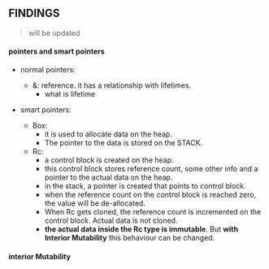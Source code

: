 ## FINDINGS
> will be updated
#### pointers and smart pointers
- normal pointers:
    - &: reference. it has a relationship with lifetimes.
        - what is lifetime

- smart pointers:
    - Box: 
        - it is used to allocate data on the heap.
        - The pointer to the data is stored on the STACK.
    - Rc: 
        - a control block is created on the heap.
        - this control block stores reference count, some other info and a pointer to the actual data on the heap. 
        - in the stack, a pointer is created that points to control block.
        - when the reference count on the control block is reached zero, the value will be de-allocated.
        - When Rc gets cloned, the reference count is incremented on the control block. Actual data is not cloned.
        - **the actual data inside the Rc type is immutable**. But **with Interior Mutability** this behaviour can be changed.



#### interior Mutability
